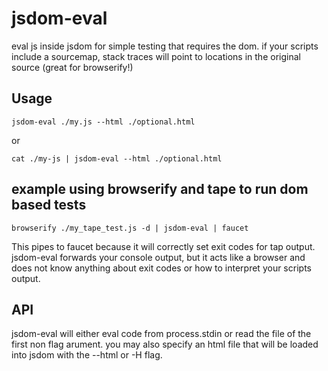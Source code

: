 jsdom-eval
==========

eval js inside jsdom for simple testing that requires the dom.
if your scripts include a sourcemap, stack traces will point to
locations in the original source (great for browserify!)

## Usage
`jsdom-eval ./my.js --html ./optional.html`

or

`cat ./my-js | jsdom-eval --html ./optional.html`


## example using browserify and tape to run dom based tests

`browserify ./my_tape_test.js -d | jsdom-eval | faucet`

This pipes to faucet because it will correctly set exit codes for tap output.
jsdom-eval forwards your console output, but it acts like a browser and does
not know anything about exit codes or how to interpret your scripts output.

## API

jsdom-eval will either eval code from process.stdin or read the file of the first non flag arument. you may also specify an html file that will be loaded into jsdom with the --html or -H flag.

